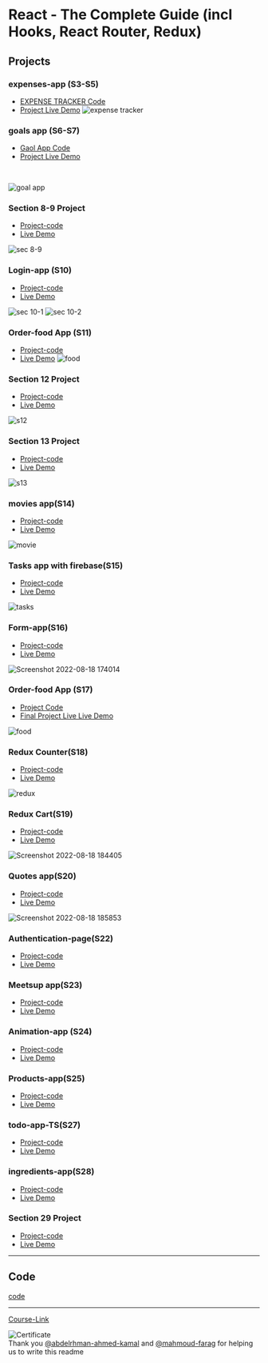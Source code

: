 # React - The Complete Guide (incl Hooks, React Router, Redux)

## Projects

### expenses-app (S3-S5)

- [ EXPENSE TRACKER Code](./Projects/Expenses-app/S05-project/)
  <br/>
- [Project Live Demo](https://expense-tracker-abdallah.netlify.app/)
![expense tracker](https://user-images.githubusercontent.com/90924885/185405350-00895847-3549-4e24-8edb-4a6c1e75cb78.png)

### goals app (S6-S7)

- [Gaol App Code](./Projects/goals-app/S07-project/) 
- [Project Live Demo](https://goal-app-abdallah.netlify.app/)
<br/>
 
  
![goal app](https://user-images.githubusercontent.com/90924885/185410008-c7481e16-7a47-442e-af5b-fcbc197c351a.png)

### Section 8-9 Project

- [Project-code](./Projects/section-8-9-project)
- [Live Demo](https://login-app-abdallah.netlify.app/)

![sec 8-9](https://user-images.githubusercontent.com/90924885/185419996-fbdc9217-d802-40f1-87f3-bb99dae7bd6e.png)


### Login-app (S10)

- [Project-code](./Projects/Login-app-s10/)
- [Live Demo](https://login-page-abdallah.netlify.app/)

![sec 10-1](https://user-images.githubusercontent.com/90924885/185421787-7a2814f0-3ff1-432c-b2d5-377dd567643b.png)
![sec 10-2](https://user-images.githubusercontent.com/90924885/185421792-cb554cfa-8e64-443e-934c-22eae15837dd.png)


### Order-food App (S11)

- [Project-code](./Projects/order-food-app/S11-project/)
- [Live Demo](https://food-order-abdallah.netlify.app/)
![food](https://user-images.githubusercontent.com/90924885/185424796-52f6889f-97e5-4712-8e50-40842d9b887d.png)

### Section 12 Project

- [Project-code](./Projects/S12-project)
- [Live Demo](https://cheery-valkyrie-9a1bbe.netlify.app/)

![s12](https://user-images.githubusercontent.com/90924885/185427443-8f8c02be-bf08-4257-933d-2f9c1adb0e08.png)


### Section 13 Project

- [Project-code](./Projects/S13-project)
- [Live Demo](https://users-gg.netlify.app/)

![s13](https://user-images.githubusercontent.com/90924885/185428762-94292788-402f-460f-b79e-402623257209.png)


### movies app(S14)

- [Project-code](./Projects/movies-app)
- [Live Demo](https://movies-app-abdallah.netlify.app/)

![movie](https://user-images.githubusercontent.com/90924885/185434314-3a6c504a-06e5-4e18-8b6c-ee55167965e5.png)


### Tasks app with firebase(S15)

- [Project-code](./Projects/task-app-firbase/)
- [Live Demo](https://task-app-abdallah.netlify.app/)

![tasks](https://user-images.githubusercontent.com/90924885/185435613-189db9d6-81b4-43d4-b71c-fbe3b8abbe47.png)

### Form-app(S16)

- [Project-code](./Projects/form-app)
- [Live Demo](https://form-app-abdallah.netlify.app/)

![Screenshot 2022-08-18 174014](https://user-images.githubusercontent.com/90924885/185436847-1e8122a5-42c5-4e1c-9355-d1170de04fac.png)


### Order-food App (S17)

- [Project Code](./Projects/order-food-app/S17-project/)
- [Final Project Live Live Demo](https://food-order-app2-abd.netlify.app/)

![food](https://user-images.githubusercontent.com/90924885/185424796-52f6889f-97e5-4712-8e50-40842d9b887d.png)

### Redux Counter(S18)

- [Project-code](./Projects/redux-counter)
- [Live Demo](https://redux-counter-abdallah.netlify.app/)

![redux](https://user-images.githubusercontent.com/90924885/185448820-340183c5-6f0d-48fb-8115-0b2ae2f5ff46.png)


### Redux Cart(S19)

- [Project-code](./Projects/redux-cart)
- [Live Demo](https://cart-redux-app.netlify.app/)

![Screenshot 2022-08-18 184405](https://user-images.githubusercontent.com/90924885/185449785-dad32691-52bc-45cc-a562-722d8bc6f40b.png)


### Quotes app(S20)

- [Project-code](./Projects/quotes-app)
- [Live Demo](https://quotes-abdallah.netlify.app/quotes)

![Screenshot 2022-08-18 185853](https://user-images.githubusercontent.com/90924885/185452612-4562072f-aa3a-4aa0-9a4e-0b0bbd245dc2.png)


### Authentication-page(S22)

- [Project-code](./Projects/Authentication-page)
- [Live Demo]()

### Meetsup app(S23)

- [Project-code](./Projects/meetsup-app)
- [Live Demo]()

### Animation-app (S24)

- [Project-code](./Projects/animation-app)
- [Live Demo]()

### Products-app(S25)

- [Project-code](./Projects/Products-app)
- [Live Demo]()

### todo-app-TS(S27)

- [Project-code](./Projects/todo-app-TS)
- [Live Demo]()

### ingredients-app(S28)

- [Project-code](./Projects/ingredients-app/)
- [Live Demo]()

### Section 29 Project

- [Project-code](./Projects/Section-29/)
- [Live Demo]()

---

## Code

[code](Code)

---

[Course-Link](https://www.udemy.com/course/react-the-complete-guide-incl-redux/)<br>

![Certificate](https://via.placeholder.com/468x300?text=Certificate+Here)
<br>
Thank you [@abdelrhman-ahmed-kamal](https://github.com/Abdelrhman-ahmed-kamal) and [@mahmoud-farag](https://github.com/mahmoud-farag) for helping us to write this readme
